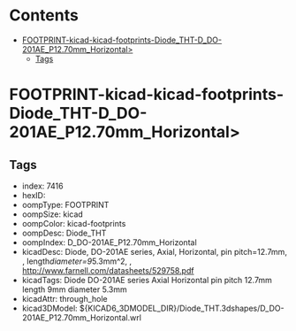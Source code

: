 



Contents
========

* [FOOTPRINT-kicad-kicad-footprints-Diode_THT-D_DO-201AE_P12.70mm_Horizontal>](#footprint-kicad-kicad-footprints-diode_tht-d_do-201ae_p1270mm_horizontal)
	* [Tags](#tags)

# FOOTPRINT-kicad-kicad-footprints-Diode_THT-D_DO-201AE_P12.70mm_Horizontal>

## Tags

- index: 7416
- hexID: 
- oompType: FOOTPRINT
- oompSize: kicad
- oompColor: kicad-footprints
- oompDesc: Diode_THT
- oompIndex: D_DO-201AE_P12.70mm_Horizontal
- kicadDesc: Diode, DO-201AE series, Axial, Horizontal, pin pitch=12.7mm, , length*diameter=9*5.3mm^2, , http://www.farnell.com/datasheets/529758.pdf
- kicadTags: Diode DO-201AE series Axial Horizontal pin pitch 12.7mm  length 9mm diameter 5.3mm
- kicadAttr: through_hole
- kicad3DModel: ${KICAD6_3DMODEL_DIR}/Diode_THT.3dshapes/D_DO-201AE_P12.70mm_Horizontal.wrl
